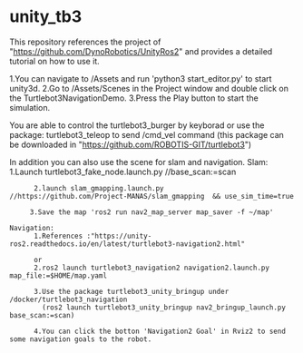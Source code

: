 # unity_tb3
This repository references the project of "https://github.com/DynoRobotics/UnityRos2" and provides a detailed tutorial on how to use it.

1.You can navigate to /Assets and run 'python3 start_editor.py' to start unity3d.
2.Go to  /Assets/Scenes in the Project window and double click on the Turtlebot3NavigationDemo.
3.Press the Play button to start the simulation.

You are able to control the turtlebot3_burger by keyborad or use the package: turtlebot3_teleop to send /cmd_vel command (this package can be downloaded in "https://github.com/ROBOTIS-GIT/turtlebot3")

In addition you can also use the scene for slam and navigation.
    Slam: 1.Launch turtlebot3_fake_node.launch.py    //base_scan:=scan
          
          2.launch slam_gmapping.launch.py           //https://github.com/Project-MANAS/slam_gmapping  && use_sim_time=true
         
         3.Save the map 'ros2 run nav2_map_server map_saver -f ~/map'
         
    Navigation:
          1.References :"https://unity-ros2.readthedocs.io/en/latest/turtlebot3-navigation2.html"
          
          or
          2.ros2 launch turtlebot3_navigation2 navigation2.launch.py map_file:=$HOME/map.yaml
          
          3.Use the package turtlebot3_unity_bringup under /docker/turtlebot3_navigation
            (ros2 launch turtlebot3_unity_bringup nav2_bringup_launch.py base_scan:=scan)
         
          4.You can click the botton 'Navigation2 Goal' in Rviz2 to send some navigation goals to the robot.
